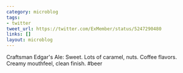```yaml
---
category: microblog
tags:
- twitter
tweet_url: https://twitter.com/ExMember/status/5247290480
links: []
layout: microblog
---
```

Craftsman Edgar's Ale: Sweet. Lots of caramel, nuts. Coffee flavors. Creamy mouthfeel, clean finish. #beer
